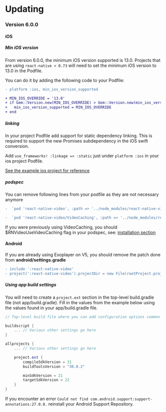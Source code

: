 # Updating

### Version 6.0.0

#### iOS

##### Min iOS version
From version 6.0.0, the minimum iOS version supported is 13.0. Projects that are using `react-native < 0.73` will need to set the minimum iOS version to 13.0 in the Podfile.

You can do it by adding the following code to your Podfile:
```diff
- platform :ios, min_ios_version_supported

+ MIN_IOS_OVERRIDE = '13.0'
+ if Gem::Version.new(MIN_IOS_OVERRIDE) > Gem::Version.new(min_ios_version_supported)
+   min_ios_version_supported = MIN_IOS_OVERRIDE
+ end
```

##### linking
In your project Podfile add support for static dependency linking. This is required to support the new Promises subdependency in the iOS swift conversion.

Add `use_frameworks! :linkage => :static` just under `platform :ios` in your ios project Podfile.

[See the example ios project for reference](https://github.com/TheWidlarzGroup/react-native-video/blob/master/examples/basic/ios/Podfile#L5)

##### podspec

You can remove following lines from your podfile as they are not necessary anymore

```diff
-  `pod 'react-native-video', :path => '../node_modules/react-native-video/react-native-video.podspec'`

-  `pod 'react-native-video/VideoCaching', :path => '../node_modules/react-native-video/react-native-video.podspec'`
```

If you were previously using VideoCaching, you should $RNVideoUseVideoCaching flag in your podspec, see: [installation section](https://docs.thewidlarzgroup.com/react-native-video/installation#video-caching)

#### Android

If you are already using Exoplayer on V5, you should remove the patch done from **android/settings.gradle**

```diff
- include ':react-native-video'
- project(':react-native-video').projectDir = new File(rootProject.projectDir, '../node_modules/react-native-video/android-exoplayer')
``````

##### Using app build settings
You will need to create a `project.ext` section in the top-level build.gradle file (not app/build.gradle). Fill in the values from the example below using the values found in your app/build.gradle file.
```groovy
// Top-level build file where you can add configuration options common to all sub-projects/modules.

buildscript {
    ... // Various other settings go here
}

allprojects {
    ... // Various other settings go here

    project.ext {
        compileSdkVersion = 31
        buildToolsVersion = "30.0.2"

        minSdkVersion = 21
        targetSdkVersion = 22
    }
}
```
If you encounter an error `Could not find com.android.support:support-annotations:27.0.0.` reinstall your Android Support Repository.

